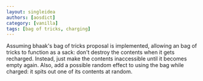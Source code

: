 ```yaml
---
layout: singleidea
authors: [aosdict]
category: [vanilla]
tags: [bag of tricks, charging]
---
```

Assuming bhaak's bag of tricks proposal is implemented, allowing an bag of tricks to function as a sack: don't destroy the contents when it gets recharged. Instead, just make the contents inaccessible until it becomes empty again. Also, add a possible random effect to using the bag while charged: it spits out one of its contents at random.
